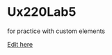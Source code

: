 # Ux220Lab5
for practice with custom elements

[Edit here](https://diy-pwa.dev/~/gh/maneetsodhi/Ux220Lab5)
